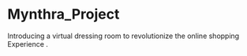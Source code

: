 # Mynthra_Project
Introducing a  virtual dressing room  to revolutionize the online shopping Experience .
